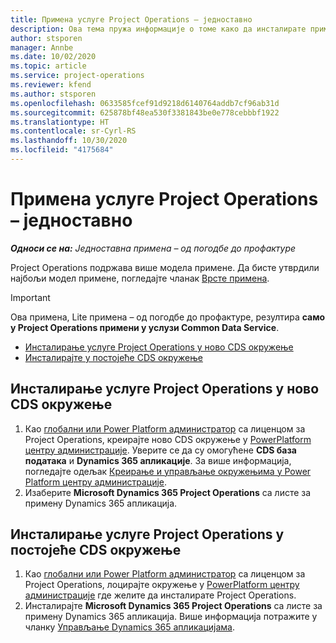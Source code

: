 ```yaml
---
title: Примена услуге Project Operations – једноставно
description: Ова тема пружа информације о томе како да инсталирате примену услуге Project Operations Lite – од погодбе до профактуре.
author: stsporen
manager: Annbe
ms.date: 10/02/2020
ms.topic: article
ms.service: project-operations
ms.reviewer: kfend
ms.author: stsporen
ms.openlocfilehash: 0633585fcef91d9218d6140764addb7cf96ab31d
ms.sourcegitcommit: 625878bf48ea530f3381843be0e778cebbbf1922
ms.translationtype: HT
ms.contentlocale: sr-Cyrl-RS
ms.lasthandoff: 10/30/2020
ms.locfileid: "4175684"
---
```

# <a name="deploy-project-operations---lite"></a>Примена услуге Project Operations – једноставно

_**Односи се на:** Једноставна примена – од погодбе до профактуре_

Project Operations подржава више модела примене. Да бисте утврдили најбољи модел примене, погледајте чланак [Врсте примена](determine-deployment-type.md).


> [!IMPORTANT]
> Ова примена, Lite примена – од погодбе до профактуре, резултира **само у Project Operations примени у услузи Common Data Service**.

- [Инсталирање услуге Project Operations у ново CDS окружење](#new)
- [Инсталирајте у постојеће CDS окружење](#existing)



## <a name="install-project-operations-to-a-new-cds-environment"></a><a name="new"></a>Инсталирање услуге Project Operations у ново CDS окружење

1. Као [глобални или Power Platform администратор](https://docs.microsoft.com/power-platform/admin/global-service-administrators-can-administer-without-license) са лиценцом за Project Operations, креирајте ново CDS окружење у [PowerPlatform центру администрације](https://admin.powerplatform.com). Уверите се да су омогућене **CDS база података** и **Dynamics 365 апликације**. За више информација, погледајте одељак [Креирање и управљање окружењима у Power Platform центру администрације](https://docs.microsoft.com/power-platform/admin/create-environment#create-an-environment-in-the-power-platform-admin-center).
2. Изаберите **Microsoft Dynamics 365 Project Operations** са листе за примену Dynamics 365 апликација.


## <a name="install-project-operations-to-an-existing-cds-environment"></a><a name="existing"></a>Инсталирање услуге Project Operations у постојеће CDS окружење

1. Као [глобални или Power Platform администратор](https://docs.microsoft.com/power-platform/admin/global-service-administrators-can-administer-without-license) са лиценцом за Project Operations, лоцирајте окружење у [PowerPlatform центру администрације](https://admin.powerplatform.com) где желите да инсталирате Project Operations.
2. Инсталирајте **Microsoft Dynamics 365 Project Operations** са листе за примену Dynamics 365 апликација. Више информација потражите у чланку [Управљање Dynamics 365 апликацијама](https://docs.microsoft.com/power-platform/admin/manage-apps).


